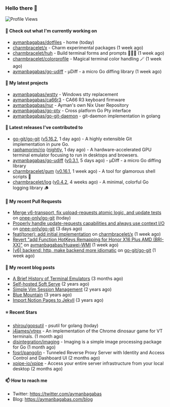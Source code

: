 ### Hello there 👋

![Profile Views](https://komarev.com/ghpvc/?username=aymanbagabas&label=PROFILE+VIEWS)

#### 👷 Check out what I'm currently working on

- [aymanbagabas/dotfiles](https://github.com/aymanbagabas/dotfiles) - home (today)
- [charmbracelet/x](https://github.com/charmbracelet/x) - Charm experimental packages (1 week ago)
- [charmbracelet/huh](https://github.com/charmbracelet/huh) - Build terminal forms and prompts 🤷🏻‍♀️ (1 week ago)
- [charmbracelet/colorprofile](https://github.com/charmbracelet/colorprofile) - Magical terminal color handling 🪄 (1 week ago)
- [aymanbagabas/go-udiff](https://github.com/aymanbagabas/go-udiff) - µDiff - a micro Go diffing library (1 week ago)

#### 🌱 My latest projects

- [aymanbagabas/wstty](https://github.com/aymanbagabas/wstty) - Windows stty replacement
- [aymanbagabas/ca66r3](https://github.com/aymanbagabas/ca66r3) - CA66 R3 keyboard firmware
- [aymanbagabas/nur](https://github.com/aymanbagabas/nur) - Ayman&#39;s own Nix User Repository
- [aymanbagabas/go-pty](https://github.com/aymanbagabas/go-pty) - Cross platform Go Pty interface
- [aymanbagabas/go-git-daemon](https://github.com/aymanbagabas/go-git-daemon) - git-daemon implementation in golang

#### 🔭 Latest releases I've contributed to

- [go-git/go-git](https://github.com/go-git/go-git) ([v5.16.2](https://github.com/go-git/go-git/releases/tag/v5.16.2), 1 day ago) - A highly extensible Git implementation in pure Go.
- [raphamorim/rio](https://github.com/raphamorim/rio) ([nightly](https://github.com/raphamorim/rio/releases/tag/nightly), 1 day ago) - A hardware-accelerated GPU terminal emulator focusing to run in desktops and browsers.
- [aymanbagabas/go-udiff](https://github.com/aymanbagabas/go-udiff) ([v0.3.1](https://github.com/aymanbagabas/go-udiff/releases/tag/v0.3.1), 5 days ago) - µDiff - a micro Go diffing library
- [charmbracelet/gum](https://github.com/charmbracelet/gum) ([v0.16.1](https://github.com/charmbracelet/gum/releases/tag/v0.16.1), 1 week ago) - A tool for glamorous shell scripts 🎀
- [charmbracelet/log](https://github.com/charmbracelet/log) ([v0.4.2](https://github.com/charmbracelet/log/releases/tag/v0.4.2), 4 weeks ago) - A minimal, colorful Go logging library 🪵

#### 🔨 My recent Pull Requests

- [Merge v6-transport, fix upload-requests atomic logic, and update tests](https://github.com/onee-only/go-git/pull/2) on [onee-only/go-git](https://github.com/onee-only/go-git) (today)
- [Properly handle update-requests capabilities and always use context I/O](https://github.com/onee-only/go-git/pull/1) on [onee-only/go-git](https://github.com/onee-only/go-git) (3 days ago)
- [feat(toner): add initial implementation](https://github.com/charmbracelet/x/pull/477) on [charmbracelet/x](https://github.com/charmbracelet/x) (1 week ago)
- [Revert &#34;add Function HotKeys Remapping for Honor X16 Plus AMD (BRI-XX)&#34;](https://github.com/aymanbagabas/Huawei-WMI/pull/103) on [aymanbagabas/Huawei-WMI](https://github.com/aymanbagabas/Huawei-WMI) (1 week ago)
- [[v6] backend: http, make backend more idiomatic](https://github.com/go-git/go-git/pull/1557) on [go-git/go-git](https://github.com/go-git/go-git) (1 week ago)

#### 📜 My recent blog posts

- [A Brief History of Terminal Emulators](https://aymanbagabas.com/blog/2025/03/11/a-brief-history-of-terminal-emulators.html) (3 months ago)
- [Self-hosted Soft Serve](https://aymanbagabas.com/blog/2023/04/28/self-hosted-soft-serve.html) (2 years ago)
- [Simple Vim Session Management](https://aymanbagabas.com/blog/2023/04/13/simple-vim-session-management.html) (2 years ago)
- [Blue Mountain](https://aymanbagabas.com/blog/2022/06/02/blue-mountain.html) (3 years ago)
- [Import Notion Pages to Jekyll](https://aymanbagabas.com/blog/2022/03/29/import-notion-pages-to-jekyll.html) (3 years ago)

#### ⭐ Recent Stars

- [shirou/gopsutil](https://github.com/shirou/gopsutil) - psutil for golang (today)
- [j4james/vtrex](https://github.com/j4james/vtrex) - An implementation of the Chrome dinosaur game for VT terminals. (1 month ago)
- [disintegration/imaging](https://github.com/disintegration/imaging) - Imaging is a simple image processing package for Go (1 month ago)
- [fosrl/pangolin](https://github.com/fosrl/pangolin) - Tunneled Reverse Proxy Server with Identity and Access Control and Dashboard UI (2 months ago)
- [xpipe-io/xpipe](https://github.com/xpipe-io/xpipe) - Access your entire server infrastructure from your local desktop (2 months ago)

#### 📫 How to reach me

- Twitter: https://twitter.com/aymanbagabas
- Blog: https://aymanbagabas.com/blog
